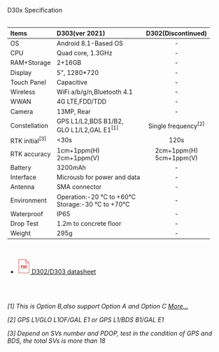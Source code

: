<span id="dev_docs" class="markdown-body-normal-header">D30x Specification
</span>
<br>
<br>


| Items | D303(ver 2021) | D302(Discontinued) |
| :----- | :----- | :----: |
| OS | Android 8.1-Based OS | - |
| CPU | Quad core, 1.3GHz | - |
| RAM+Storage | 2+16GB | - |
| Display | 5", 1280*720 | - |
| Touch Panel | Capacitive | - |
| Wireless | WiFi a/b/g/n,Bluetooth 4.1 | - |
| WWAN | 4G LTE,FDD/TDD | - |
| Camera | 13MP, Rear | - |
| Constellation | GPS L1/L2,BDS B1/B2,<br>GLO L1/L2,GAL E1<sup>[1]</sup> | Single frequency<sup>[2]</sup> |
| RTK initial<sup>[3]</sup> | <30s | 120s |
| RTK accuracy | 1cm+1ppm(H)<br>2cm+1ppm(V) | 2cm+1ppm(H)<br>5cm+1ppm(V) |
| Battery | 3200mAh | - |
| Interface | Microusb for power and data | - |
| Antenna | SMA connector | - |
| Environment | Operation:-20 &deg;C to +60&deg;C <br>Storage:-30 &deg;C to +70&deg;C| - |
| Waterproof | IP65 | - |
| Drop Test | 1.2m to concrete floor | - |
| Weight | 295g | - |

<br>

  - [![](images/pdf.png)&nbsp;D302/D303 datasheet](../download/D30X_DS_EN_2021.pdf)

<br>
<br>

*[1] This is Option B,also support Option A and Option C [More...](../../rtk-board/#8download-the-latest-firmware1)*

*[2] GPS L1/GLO L1OF/GAL E1 or GPS L1/BDS B1/GAL E1*

*[3] Depend on SVs number and PDOP, test in the condition of GPS and BDS, the total SVs is more than 18*